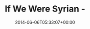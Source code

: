 ---
retweeted: false
source: <a href="http://mvilla.it/fenix" rel="nofollow">Fenix for Android</a>
entities:
  hashtags: []
  symbols: []
  user_mentions: []
  urls:
  - url: http://t.co/mQ2eEP0DHq
    expanded_url: http://ifweweresyrian.org/#!/germany
    display_url: ifweweresyrian.org/#!/germany
    indices:
    - '20'
    - '42'
display_text_range:
- '0'
- '42'
favorite_count: '0'
id_str: '474786039647985664'
truncated: false
retweet_count: '0'
id: '474786039647985664'
possibly_sensitive: false
created_at: Fri Jun 06 05:33:07 +0000 2014
favorited: false
full_text: If We Were Syrian -
lang: en
quote_url: http://ifweweresyrian.org/#!/germany
tags:
- pesos:twitter
date: '2014-06-06T05:33:07+00:00'
src: https://twitter.com/bascht/status/474786039647985664
original_url: https://twitter.com/bascht/status/474786039647985664
type: twitter_tweet
text: If We Were Syrian -
title: If We Were Syrian -

---